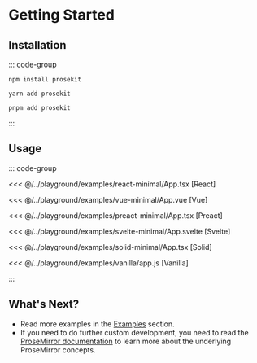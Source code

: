 # Getting Started

## Installation

::: code-group

```shell [npm]
npm install prosekit
```

```shell [yarn]
yarn add prosekit
```

```shell [pnpm]
pnpm add prosekit
```

:::

## Usage

<!--

First, you need to configure specific extensions.

::: code-group

```ts [extension.ts]
import 'prosekit/basic/style.css'

import { addBasicExtension } from 'prosekit/basic'

export function addExampleExtension() {
  return addBasicExtension()
}

export type ExampleExtension = ReturnType<typeof addExampleExtension>
```

:::

Then, you need to integrate the extensions into your UI framework.

-->

::: code-group

<<< @/../playground/examples/react-minimal/App.tsx [React]

<<< @/../playground/examples/vue-minimal/App.vue [Vue]

<<< @/../playground/examples/preact-minimal/App.tsx [Preact]

<<< @/../playground/examples/svelte-minimal/App.svelte [Svelte]

<<< @/../playground/examples/solid-minimal/App.tsx [Solid]

<<< @/../playground/examples/vanilla/app.js [Vanilla]

:::

## What's Next?

- Read more examples in the [Examples](/examples.md) section.
- If you need to do further custom development, you need to read the [ProseMirror documentation](https://prosemirror.net/docs/) to learn more about the underlying ProseMirror concepts.
